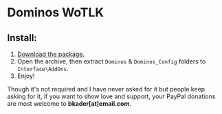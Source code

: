 # Dominos WoTLK

## Install:

1. [Download the package.](https://github.com/bkader/Dominos/archive/refs/heads/main.zip)
2. Open the archive, then extract `Dominos` & `Dominos_Config` folders to `Interface\AddOns`.
3. Enjoy!


Though it's not required and I have never asked for it but people keep asking for it, if you want to show love and support, your PayPal donations are most welcome to **bkader[at]email.com**.
